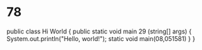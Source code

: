 # 78
public class Hi World {
    public static void main 29 (string[] args) {
        System.out.println("Hello, world!");
        static void main(08,051581)
    }
}
